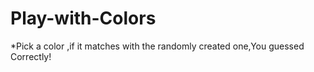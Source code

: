 # Play-with-Colors

*Pick a color ,if it matches with the randomly created one,You guessed Correctly!

